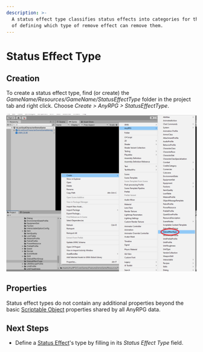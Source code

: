 ```yaml
---
description: >-
  A status effect type classifies status effects into categories for the purpose
  of defining which type of remove effect can remove them.
---
```


# Status Effect Type

## Creation

To create a status effect type, find (or create) the _GameName/Resources/GameName/StatusEffectType_ folder in the project tab and right click.  Choose _Create > AnyRPG > StatusEffectType_.

![](<../.gitbook/assets/image (108).png>)

## Properties

Status effect types do not contain any additional properties beyond the basic [Scriptable Object](broken-reference) properties shared by all AnyRPG data.

## Next Steps

* Define a [Status Effect](ability-effects/status-effect.md)'s type by filling in its _Status Effect Type_ field.
